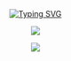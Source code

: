 
<div align="center">

  <!-- dynamic typing effect 动态打字效果 -->
  <div align="center">
         <a href="https://blog.sunguoqi.com/">
      <img src="https://readme-typing-svg.demolab.com?font=Fira+Code&pause=1000&width=435&lines=工作再忙，也要记得开心;祝您今天愉快!&center=true&size=27" alt="Typing SVG" />
    </ a>
  </div>

  <!-- knock code pictures 敲代码的图片 -->
  <img src="https://cdn.jsdelivr.net/gh/sun0225SUN/sun0225SUN/assets/images/coding.gif" /><br>

<!-- just img 图片 -->
<img src="https://cdn.jsdelivr.net/gh/sun0225SUN/sun0225SUN/assets/images/icon.png" /></div>

